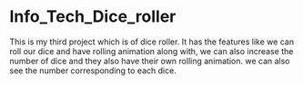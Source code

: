 # Info_Tech_Dice_roller
This is my third project which is of dice roller. It has the features like we can roll our dice and have rolling animation along with, we can also increase the number of dice and they also have their own rolling animation. we can also see the number corresponding to each dice.
